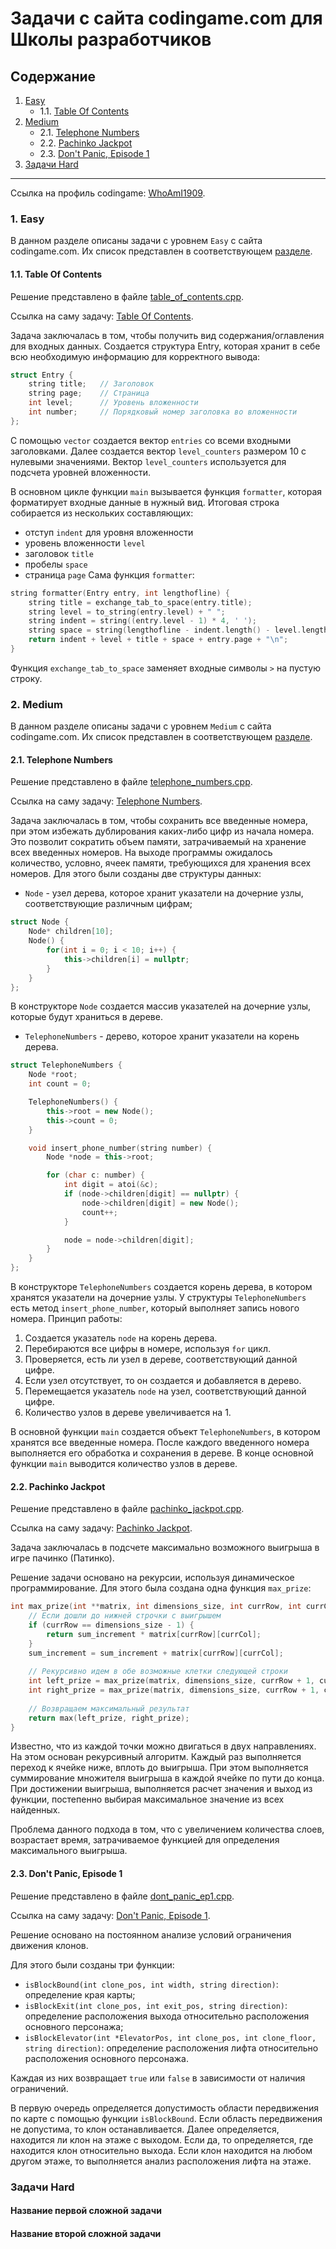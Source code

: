# Задачи с сайта codingame.com для Школы разработчиков

## Содержание

1.  [Easy](#1-easy)
    * 1.1. [Table Of Contents](#11-table-of-contents)
2.  [Medium](#2-medium)
    * 2.1. [Telephone Numbers](#21-telephone-numbers)
    * 2.2. [Pachinko Jackpot](#22-pachinko-jackpot)
    * 2.3. [Don't Panic, Episode 1](#23-dont-panic-episode-1)
3.  [Задачи Hard](#задачи-hard)

---

Ссылка на профиль codingame: [WhoAmI1909](https://www.codingame.com/profile/fbd8bf22b913d7403a1e33d97ab9d01a2675793).

### 1. Easy
В данном разделе описаны задачи с уровнем `Easy` с сайта codingame.com.
Их список представлен в соответствующем [разделе](https://github.com/WhoAmI1909/ProsoftSystemsClasses2025_2026/tree/main/Codingames/01_Easy).

#### 1.1. Table Of Contents
Решение представлено в файле [table_of_contents.cpp](https://github.com/WhoAmI1909/ProsoftSystemsClasses2025_2026/blob/main/Codingames/01_Easy/table_of_contents.cpp).

Ссылка на саму задачу: [Table Of Contents](https://www.codingame.com/training/easy/table-of-contents).

Задача заключалась в том, чтобы получить вид содержания/оглавления для входных данных.
Создается структура Entry, которая хранит в себе всю необходимую информацию для корректного вывода:
```cpp
struct Entry {
    string title;   // Заголовок
    string page;    // Страница
    int level;      // Уровень вложенности
    int number;     // Порядковый номер заголовка во вложенности
};
```
С помощью `vector` создается вектор `entries` со всеми входными заголовками.
Далее создается вектор `level_counters` размером 10 с нулевыми значениями.
Вектор `level_counters` используется для подсчета уровней вложенности.

В основном цикле функции `main` вызывается функция `formatter`, которая форматирует входные данные в нужный вид.
Итоговая строка собирается из нескольких составляющих:
* отступ `indent` для уровня вложенности
* уровень вложенности `level`
* заголовок `title`
* пробелы `space`
* страница `page`
Сама функция `formatter`:
```cpp
string formatter(Entry entry, int lengthofline) {
    string title = exchange_tab_to_space(entry.title);
    string level = to_string(entry.level) + " ";
    string indent = string((entry.level - 1) * 4, ' ');
    string space = string(lengthofline - indent.length() - level.length() - title.length() - entry.page.length(), '.');
    return indent + level + title + space + entry.page + "\n";
}
```
Функция `exchange_tab_to_space` заменяет входные символы `>` на пустую строку.

### 2. Medium
В данном разделе описаны задачи с уровнем `Medium` с сайта codingame.com.
Их список представлен в соответствующем [разделе](https://github.com/WhoAmI1909/ProsoftSystemsClasses2025_2026/tree/main/Codingames/02_Medium).

#### 2.1. Telephone Numbers
Решение представлено в файле [telephone_numbers.cpp](https://github.com/WhoAmI1909/ProsoftSystemsClasses2025_2026/blob/main/Codingames/02_Medium/telephone_numbers.cpp).

Ссылка на саму задачу: [Telephone Numbers](https://www.codingame.com/training/medium/telephone-numbers).

Задача заключалась в том, чтобы сохранить все введенные номера, при этом избежать дублирования каких-либо цифр из начала номера. Это позволит сократить объем памяти, затрачиваемый на хранение всех введенных номеров.
На выходе программы ожидалось количество, условно, ячеек памяти, требующихся для хранения всех номеров.
Для этого были созданы две структуры данных:
* `Node` - узел дерева, которое хранит указатели на дочерние узлы, соответствующие различным цифрам;
```cpp
struct Node {
    Node* children[10];
    Node() {
        for(int i = 0; i < 10; i++) {
            this->children[i] = nullptr;
        }
    }
};
```
В конструкторе `Node` создается массив указателей на дочерние узлы, которые будут храниться в дереве.

* `TelephoneNumbers` - дерево, которое хранит указатели на корень дерева.
```cpp
struct TelephoneNumbers {
    Node *root;
    int count = 0;

    TelephoneNumbers() {
        this->root = new Node();
        this->count = 0;
    }

    void insert_phone_number(string number) {
        Node *node = this->root;

        for (char c: number) {
            int digit = atoi(&c);
            if (node->children[digit] == nullptr) {
                node->children[digit] = new Node();
                count++;
            }

            node = node->children[digit];
        }
    }
};
```
В конструкторе `TelephoneNumbers` создается корень дерева, в котором хранятся указатели на дочерние узлы.
У структуры `TelephoneNumbers` есть метод `insert_phone_number`, который выполняет запись нового номера.
Принцип работы:
1. Создается указатель `node` на корень дерева.
2. Перебираются все цифры в номере, используя `for` цикл.
3. Проверяется, есть ли узел в дереве, соответствующий данной цифре.
4. Если узел отсутствует, то он создается и добавляется в дерево.
5. Перемещается указатель `node` на узел, соответствующий данной цифре.
6. Количество узлов в дереве увеличивается на 1.

В основной функции `main` создается объект `TelephoneNumbers`, в котором хранятся все введенные номера.
После каждого введенного номера выполняется его обработка и сохранения в дереве.
В конце основной функции `main` выводится количество узлов в дереве.

#### 2.2. Pachinko Jackpot
Решение представлено в файле [pachinko_jackpot.cpp](https://github.com/WhoAmI1909/ProsoftSystemsClasses2025_2026/blob/main/Codingames/02_Medium/pachinko_jackpot.cpp).

Ссылка на саму задачу: [Pachinko Jackpot](https://www.codingame.com/training/medium/pachinko-jackpot).

Задача заключалась в подсчете максимально возможного выигрыша в игре пачинко (Патинко).

Решение задачи основано на рекурсии, используя динамическое программирование.
Для этого была создана одна функция `max_prize`:
```cpp
int max_prize(int **matrix, int dimensions_size, int currRow, int currCol, int sum_increment) {
    // Если дошли до нижней строчки с выигрышем
    if (currRow == dimensions_size - 1) {
        return sum_increment * matrix[currRow][currCol];
    }
    sum_increment = sum_increment + matrix[currRow][currCol];
    
    // Рекурсивно идем в обе возможные клетки следующей строки
    int left_prize = max_prize(matrix, dimensions_size, currRow + 1, currCol, sum_increment);
    int right_prize = max_prize(matrix, dimensions_size, currRow + 1, currCol + 1, sum_increment);
    
    // Возвращаем максимальный результат
    return max(left_prize, right_prize);
}
```
Известно, что из каждой точки можно двигаться в двух направлениях. На этом основан рекурсивный алгоритм. Каждый раз выполняется переход к ячейке ниже, вплоть до выигрыша. При этом выполняется суммирование множителя выигрыша в каждой ячейке по пути до конца. При достижении выигрыша, выполняется расчет значения и выход из функции, постепенно выбирая максимальное значение из всех найденных.

Проблема данного подхода в том, что с увеличением количества слоев, возрастает время, затрачиваемое функцией для определения максимального выигрыша.

#### 2.3. Don't Panic, Episode 1
Решение представлено в файле [dont_panic_ep1.cpp](https://github.com/WhoAmI1909/ProsoftSystemsClasses2025_2026/blob/main/Codingames/02_Medium/dont_panic_ep1.cpp).

Ссылка на саму задачу: [Don't Panic, Episode 1](https://www.codingame.com/training/medium/don't-panic-episode-1).

Решение основано на постоянном анализе условий ограничения движения клонов.

Для этого были созданы три функции:
* `isBlockBound(int clone_pos, int width, string direction)`: определение края карты;
* `isBlockExit(int clone_pos, int exit_pos, string direction)`: определение расположения выхода относительно расположения основного персонажа;
* `isBlockElevator(int *ElevatorPos, int clone_pos, int clone_floor, string direction)`: определение расположения лифта относительно расположения основного персонажа.

Каждая из них возвращает `true` или `false` в зависимости от наличия ограничений.

В первую очередь определяется допустимость области передвижения по карте с помощью функции `isBlockBound`. Если область передвижения не допустима, то клон останавливается.
Далее определяется, находится ли клон на этаже с выходом. Если да, то определяется, где находится клон относительно выхода.
Если клон находится на любом другом этаже, то выполняется анализ расположения лифта на этаже.


### Задачи Hard

#### Название первой сложной задачи

#### Название второй сложной задачи
